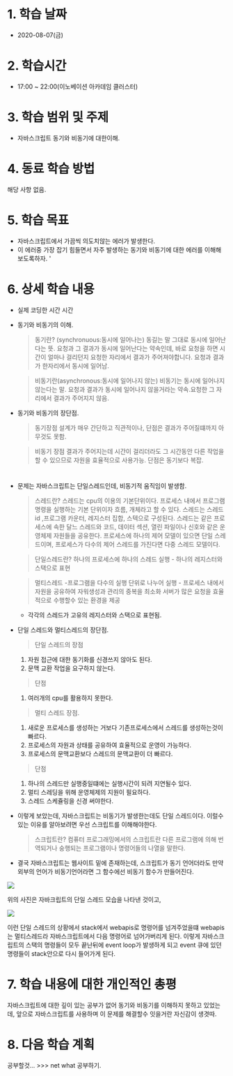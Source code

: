 # 1. 학습 날짜

* 2020-08-07(금)

# 2. 학습시간

* 17:00 ~ 22:00(이노베이션 아카데임 클러스터)

# 3. 학습 범위 및 주제

* 자바스크립트 동기와 비동기에 대한이해. 
  
# 4. 동료 학습 방법

해당 사항 없음.

# 5. 학습 목표

* 자바스크립트에서 가끔씩 의도치않는 에러가 발생한다. 
* 이 에러중 가장 잡기 힘들면서 자주 발생하는 동기와 비동기에 대한 에러를 이해해보도록하자. '

# 6. 상세 학습 내용

* 실제 코딩한 시간 시간


* 동기와 비동기의 이해. 
  > 동기란? (synchronuous:동시에 일어나는)
  동길는 말 그대로 동시에 일어난다는 뜻. 
  요청과 그 결과가 동시에 일어난다는 약속인데, 바로 요청을 하면 시간이 얼마나 걸리던지 요청한 자리에서 결과가 주어져야합니다. 
  요청과 결과가 한자리에서 동시에 일어남. 

  > 비동기란(asynchronous:동시에 일어나지 않는) 비동기는 동시에 일어나지 않는다는 말. 요청과 결과가 동시에 일어나지 않을거라는 약속.요청한 그 자리에서 결과가 주어지지 않음. 

* 동기와 비동기의 장단점. 
  > 동기장점 설계가 매우 간단하고 직관적이나, 단점은 결과가 주어질떄까지 아무것도 못함.

  > 비동기 장점 결과가 주어지는데 시간이 걸리더라도 그 시간동안 다른 작업을 할 수 있으므로 자원을 효율적으로 사용가능. 단점은 동기보다 복잡.

# 
#

* 문제는 자바스크립트는 단일스레드인데, 비동기적 움직임이 발생함. 
  
  > 스레드란? 
  스레드는 cpu의 이용의 기본단위이다. 
  프로세스 내에서 프로그램 명령을 실행하는 기본 단위이자 흐름, 개체라고 할 수 있다. 
  스레드는 스레드 id ,프로그램 카운터, 레지스터 집합, 스텍으로 구성된다. 
  스레드는 같은 프로세스에 속한 달느 스레드와 코드, 데이터 섹션, 열린 파일이나 신호와 같은 운영체제 자원들을 공유한다. 
  프로세스에 하나의 제어 모델이 있으면 단일 스레드이며, 프로세스가 다수의 제어 스레드를 가진다면 다중 스레드 모델이다. 
  
  > 단일스레드란? 하나의 프로세스에 하나의 스레드 실행 - 하나의 레지스터와 스택으로 표현

  > 멀티스레드
  -프로그램을 다수의 실행 단위로 나누어 실행 - 프로세스 내에서 자원을 공유하여 자워생성과 관리의 중복을 최소화
  >서버가 많은 요청을 효율적으로 수행할수 있는 환경을 제공
  - 각각의 스레드가 고유의 레지스터와 스택으로 표현됨. 

* 단일 스레드와 멀티스레드의 장단점. 
  > 단일 스레드의 장점
  1. 자원 접근에 대한 동기화를 신경쓰지 않아도 된다. 
  2. 문맥 교환 작업을 요구하지 않는다. 
  > 단점
  1. 여러개의 cpu를 활용하지 못한다.
  > 멀티 스레드 장점.
  1. 새로운 프로세스를 생성하는 거보다 기존프로세스에서 스레드를 생성하는것이 빠르다. 
  2. 프로세스의 자원과 상태를 공유하여 효율적으로 운영이 가능하다. 
  3. 프로세스의 문맥교환보다 스레드의 문맥교환이 더 빠르다. 
  > 단점
  1. 하나의 스레드만 실행중일떄에는 실행시간이 되려 지연될수 있다. 
  2. 멀티 스레딩을 위해 운영체제의 지원이 필요하다. 
  3. 스레드 스케쥴링을 신경 써야한다. 
 
 * 이렇게 보았는데, 자바스크립트는 비동기가 발생한는데도 단일 스레드이다. 이럴수 있는 이유를 알아보려면 우선 스크립트를 이해해야한다. 

   > 스크립트란? 
   컴퓨터 프로그래밍에서의 스크립트란 다른 프로그램에 의해 번역되거나 숭행되는 프로그램이나 명령어들의 나열을 말한다. 

* 결국 자바스크립트는 웹사이트 밑에 존재하는데, 스크립트가 동기 언어더라도 만약 외부의 언어가 비동기언어라면 그 함수에선 비동기 함수가 만들어진다.

![](https://img1.daumcdn.net/thumb/R1280x0/?scode=mtistory2&fname=http%3A%2F%2Fcfile2.uf.tistory.com%2Fimage%2F9985B3445C77C7B912AF4A) 

위의 사진은 자바크립트의 단일 스레드 모습을 나타낸 것이고, 

![](https://img1.daumcdn.net/thumb/R1280x0/?scode=mtistory2&fname=http%3A%2F%2Fcfile10.uf.tistory.com%2Fimage%2F99547E345C77C864031164)

이런 단일 스레드의 상황에서 stack에서 webapis로 명령어를 넘겨주었을떄 webapis는 멀티스레드라 자바스크립트에서 다음 명령어로 넘어가버리게 된다. 이렇게 자바스크립트의 스택의 명령들이 모두 끝난뒤에 event loop가 발생하게 되고 event 큐에 있던 명령들이 stack안으로 다시 들어가게 된다. 

# 7. 학습 내용에 대한 개인적인 총평

자바스크립트에 대한 깊이 있는 공부가 없어 동기와 비동기를 이해하지 못하고 있었는데, 앞으로 자바스크립트를 사용하며 이 문제를 해결할수 잇을거란 자신감이 생겻따. 

# 8. 다음 학습 계획
공부할것... >>> net what 공부하기. 